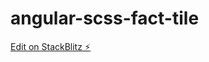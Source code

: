 # angular-scss-fact-tile

[Edit on StackBlitz ⚡️](https://stackblitz.com/edit/angular-scss-fact-tile)